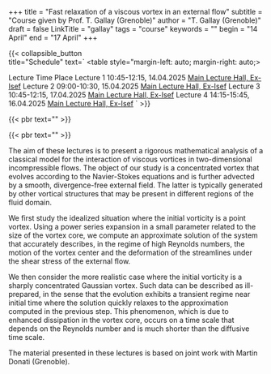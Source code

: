 +++
title = "Fast relaxation of a viscous vortex in an external flow"
subtitle = "Course given by Prof. T. Gallay (Grenoble)"
author = "T. Gallay (Grenoble)"
draft = false
LinkTitle = "gallay"
tags = "course"
keywords = ""
begin = "14 April"
end = "17 April"
+++

{{< collapsible_button  
    title="Schedule" 
    text=`
    <table style="margin-left: auto; margin-right: auto;>
  <thead>
    <tr style="text-align: right;">
      <th>Lecture</th>
      <th>Time</th>
      <th>Place</th>
    </tr>
  </thead>
  <tbody>
    <tr>
      <td>Lecture 1</td>
      <td>10:45-12:15, 14.04.2025</td>
      <td><a href='https://www.google.com/maps/dir//Gran+Sasso+Science+Institute,+Viale+Francesco+Crispi,+7+Rectorate,+Via+Michele+Iacobucci,+2,+67100+L'Aquila+AQ,+Italy/@42.3445687,13.31408'>Main Lecture Hall, Ex-Isef</a></td>
    </tr>
    <tr>
      <td>Lecture 2</td>
      <td>09:00-10:30, 15.04.2025</td>
      <td><a href='https://www.google.com/maps/dir//Gran+Sasso+Science+Institute,+Viale+Francesco+Crispi,+7+Rectorate,+Via+Michele+Iacobucci,+2,+67100+L'Aquila+AQ,+Italy/@42.3445687,13.31408'>Main Lecture Hall, Ex-Isef</a></td>
    </tr>
    <tr>
      <td>Lecture 3</td>
      <td>10:45-12:15, 17.04.2025</td>
      <td><a href='https://www.google.com/maps/dir//Gran+Sasso+Science+Institute,+Viale+Francesco+Crispi,+7+Rectorate,+Via+Michele+Iacobucci,+2,+67100+L'Aquila+AQ,+Italy/@42.3445687,13.31408'>Main Lecture Hall, Ex-Isef</a></td>
    </tr>
    <tr>
      <td>Lecture 4</td>
      <td>14:15-15:45, 16.04.2025</td>
      <td><a href='https://www.google.com/maps/dir//Gran+Sasso+Science+Institute,+Viale+Francesco+Crispi,+7+Rectorate,+Via+Michele+Iacobucci,+2,+67100+L'Aquila+AQ,+Italy/@42.3445687,13.31408'>Main Lecture Hall, Ex-Isef</a></td>
    </tr>
  </tbody>
</table>`
>}}

{{< pbr text="" >}}

{{< pbr text="" >}}


The aim of these lectures is to present a rigorous mathematical analysis of a classical model for the interaction of viscous vortices in two-dimensional incompressible flows. The object of our study is a concentrated vortex that evolves according to the Navier-Stokes equations and is further advected by a smooth, divergence-free external field. The latter is typically generated by other vortical structures that may be present in different regions of the fluid domain.

We first study the idealized situation where the initial vorticity is a point vortex. Using a power series expansion in a small parameter related to the size of the vortex core, we compute an approximate solution of the system that accurately describes, in the regime of high Reynolds numbers, the motion of the vortex center and the deformation of the streamlines under the shear stress of the external flow.

We then consider the more realistic case where the initial vorticity is a sharply concentrated Gaussian vortex. Such data can be described as ill-prepared, in the sense that the evolution exhibits a transient regime near initial time where the solution quickly relaxes to the approximation computed in the previous step. This phenomenon, which is due to enhanced dissipation in the vortex core, occurs on a time scale that depends on the Reynolds number and is much shorter than the diffusive time scale.

The material presented in these lectures is based on joint work with Martin Donati (Grenoble).
